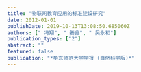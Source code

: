 ```yaml
---
title: "物联网教育应用的标准建设研究"
date: 2012-01-01
publishDate: 2019-10-13T13:08:50.685060Z
authors: [" 冯翔", " 姜鑫", " 吴永和"]
publication_types: ["2"]
abstract: ""
featured: false
publication: "*华东师范大学学报 (自然科学版)*"
---
```


